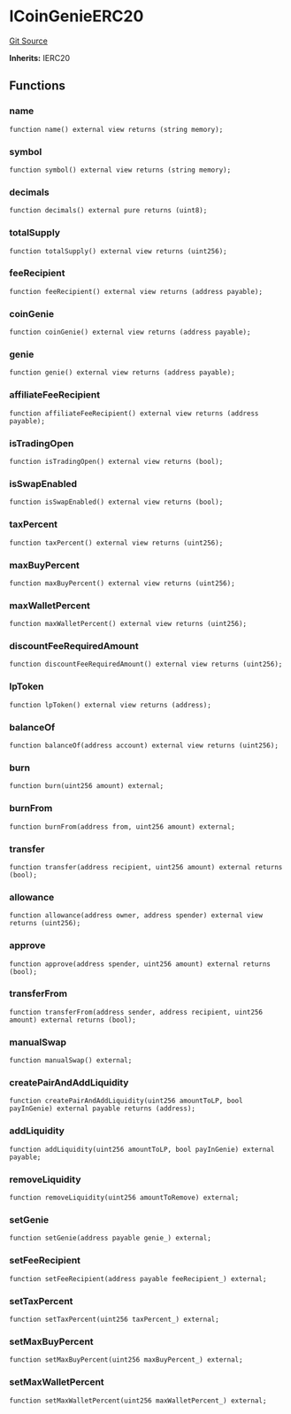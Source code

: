 # ICoinGenieERC20
[Git Source](https://github.com/neuro0x/CoinGenie-contracts/blob/345c861dc2dc752ffa35ce5007dbda913554c958/contracts/token/ICoinGenieERC20.sol)

**Inherits:**
IERC20


## Functions
### name


```solidity
function name() external view returns (string memory);
```

### symbol


```solidity
function symbol() external view returns (string memory);
```

### decimals


```solidity
function decimals() external pure returns (uint8);
```

### totalSupply


```solidity
function totalSupply() external view returns (uint256);
```

### feeRecipient


```solidity
function feeRecipient() external view returns (address payable);
```

### coinGenie


```solidity
function coinGenie() external view returns (address payable);
```

### genie


```solidity
function genie() external view returns (address payable);
```

### affiliateFeeRecipient


```solidity
function affiliateFeeRecipient() external view returns (address payable);
```

### isTradingOpen


```solidity
function isTradingOpen() external view returns (bool);
```

### isSwapEnabled


```solidity
function isSwapEnabled() external view returns (bool);
```

### taxPercent


```solidity
function taxPercent() external view returns (uint256);
```

### maxBuyPercent


```solidity
function maxBuyPercent() external view returns (uint256);
```

### maxWalletPercent


```solidity
function maxWalletPercent() external view returns (uint256);
```

### discountFeeRequiredAmount


```solidity
function discountFeeRequiredAmount() external view returns (uint256);
```

### lpToken


```solidity
function lpToken() external view returns (address);
```

### balanceOf


```solidity
function balanceOf(address account) external view returns (uint256);
```

### burn


```solidity
function burn(uint256 amount) external;
```

### burnFrom


```solidity
function burnFrom(address from, uint256 amount) external;
```

### transfer


```solidity
function transfer(address recipient, uint256 amount) external returns (bool);
```

### allowance


```solidity
function allowance(address owner, address spender) external view returns (uint256);
```

### approve


```solidity
function approve(address spender, uint256 amount) external returns (bool);
```

### transferFrom


```solidity
function transferFrom(address sender, address recipient, uint256 amount) external returns (bool);
```

### manualSwap


```solidity
function manualSwap() external;
```

### createPairAndAddLiquidity


```solidity
function createPairAndAddLiquidity(uint256 amountToLP, bool payInGenie) external payable returns (address);
```

### addLiquidity


```solidity
function addLiquidity(uint256 amountToLP, bool payInGenie) external payable;
```

### removeLiquidity


```solidity
function removeLiquidity(uint256 amountToRemove) external;
```

### setGenie


```solidity
function setGenie(address payable genie_) external;
```

### setFeeRecipient


```solidity
function setFeeRecipient(address payable feeRecipient_) external;
```

### setTaxPercent


```solidity
function setTaxPercent(uint256 taxPercent_) external;
```

### setMaxBuyPercent


```solidity
function setMaxBuyPercent(uint256 maxBuyPercent_) external;
```

### setMaxWalletPercent


```solidity
function setMaxWalletPercent(uint256 maxWalletPercent_) external;
```

